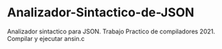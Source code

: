# Analizador-Sintactico-de-JSON
Analizador sintactico para JSON.
Trabajo Practico de compiladores 2021. Compilar y ejecutar ansin.c
